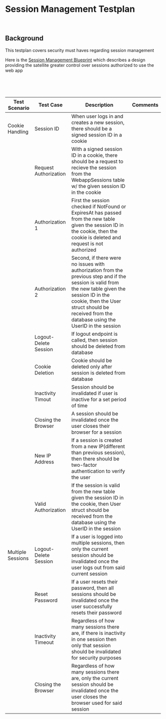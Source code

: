 # Session Management Testplan

&nbsp;

## Background
This testplan covers security must haves regarding session management 

Here is the [Session Management Blueprint](https://github.com/storx/storx/commit/3397886) which describes a design providing the satellite greater
control over sessions authorized to use the web app

&nbsp;

&nbsp;


| Test Scenario     | Test Case              | Description                                                                                                                                                                                                                                            | Comments |   
|-------------------|------------------------|--------------------------------------------------------------------------------------------------------------------------------------------------------------------------------------------------------------------------------------------------------|----------|
| Cookie Handling   | Session ID             | When user logs in and creates a new session, there should be a signed session ID in a cookie                                                                                                                                                           |          |   
|                   | Request Authorization  | With a signed session ID in a cookie, there should be a request to recieve the session from the WebappSessions table w/ the given session ID in the cookie                                                                                             |          |   
|                   | Authorization 1        | First the session checked if NotFound or ExpiresAt has passed from the new table given the session ID in the cookie, then the cookie is deleted and request is not authorized                                                                          |          |   
|                   | Authorization 2        | Second, if there were no issues with authorization from the previous step and if the session is valid from the new table given the session ID in the cookie, then the User struct should be received from the database using the UserID in the session |          |   
|                   | Logout- Delete Session | If logout endpoint is called, then session should be deleted from database                                                                                                                                                                             |          |   
|                   | Cookie Deletion        | Cookie should be deleted only after session is deleted from database                                                                                                                                                                                   |          |   
|                   | Inactivity Timout      | Session should be invalidated if user is inactive for a set period of time                                                                                                                                                                             |          |   
|                   | Closing the Browser    | A session should be invalidated once the user closes their browser for a session                                                                                                                                                                       |          |   
|                   | New IP Address         | If a session is created from a new IP(different than previous session), then there should be two-factor authentication to verify the user                                                                                                              |          |   
|                   | Valid Authorization    | If the session is valid from the new table given the session ID in the cookie, then User struct should be received from the database using the UserID in the session                                                                                   |          |   
| Multiple Sessions | Logout- Delete Session | If a user is logged into multiple sessions, then only the current session should be invalidated once the user logs out from said current session                                                                                                                    |          |   
|                   | Reset Password         | If a user resets their password, then all sessions should be invalidated once the user successfully resets their password                                                                                                                              |          |   
|                   | Inactivity Timeout     | Regardless of how many sessions there are, if there is inactivity in one session then only that session should be invalidated for security purposes                                                                                                        |          |   
|                   | Closing the Browser    | Regardless of how many sessions there are, only the current session should be invalidated once the user closes the browser used for said session                                                                                                                       |          |   
